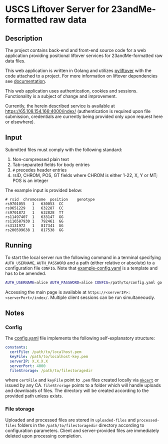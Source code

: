 # USCS Liftover Server for 23andMe-formatted raw data

## Description
The project contains back-end and front-end source code for a web application providing positional liftover services
for 23andMe-formatted raw data files.

This web application is written in Golang and utilizes [pyliftover](https://github.com/konstantint/pyliftover) with the
code attached to a project. For more information on liftover dependencies see [documentation](./liftover/README.md).

This web application uses authentication, cookies and sessions. Functionality is a subject of change and improvement.

Currently, the herein described service is available at https://65.108.154.166:4000/index/ (authentication is required
upon file submission, credentials are currently being provided only upon request here or elsewhere).

## Input

Submitted files must comply with the following standard:
1. Non-compressed plain text
2. Tab-separated fields for body entries
3. `#` precedes header entries
4. rsID, CHROM, POS, GT fields where CHROM is either 1-22, X, Y or MT; POS is an integer

The example input is provided below:
```text
# rsid	chromosome	position	genotype
rs9701055	1	630053	CC
rs9651229	1	632287	CC
rs9701872	1	632828	TT
rs11497407	1	633147	GG
rs116587930	1	792461	GG
rs3131972	1	817341	GG
rs200599638	1	817538	GG
```

## Running
To start the local server run the following command in a terminal specifying `AUTH_USERNAME`, `AUTH_PASSWORD` and a
path (either relative or absolute) to a configuration file `CONFIG`. Note that [example-config.yaml](./resources/example-config.yaml)
is a template and has to be amended.
```bash
AUTH_USERNAME=alice AUTH_PASSWORD=alice CONFIG=/path/to/config.yaml go run main.go
```

Accessing the main page is available at `https://<serverIP>:<serverPort>/index/`. Multiple client sessions can be run
simultaneously.

## Notes

### Config
The [config.yaml](./resources/example-config.yaml) file implements the following self-explanatory structure:
```yaml
constants:
  certFile: /path/to/localhost.pem
  keyFile: /path/to/localhost-key.pem
  serverIP: X.X.X.X
  serverPort: 4000
  fileStrorage: /path/to/filestoragedir
```
where `certFile` and `keyFile` point to `.pem` files created locally via [`mkcert`](https://github.com/FiloSottile/mkcert)
or issued by any CA. `fileStrorage` points to a folder which will handle uploads and downloads of files. The directory
will be created according to the provided path unless exists.

### File storage
Uploaded and processed files are stored in `uploaded-files` and `processed-files` folders in the `/path/to/filestoragedir`
directory according to configuration parameters. Client and server-provided files are immediately deleted upon processing
completion.
